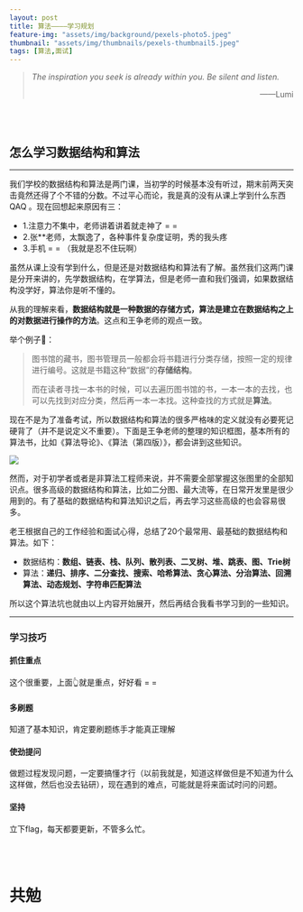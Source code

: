 ```yaml
---
layout: post
title: 算法————学习规划
feature-img: "assets/img/background/pexels-photo5.jpeg"     
thumbnail: "assets/img/thumbnails/pexels-thumbnail5.jpeg"
tags: [算法,面试]
---
```


> *The inspiration you seek is already within you. Be silent and listen.*                                     
> <p align="right">——Lumi</p>


<br><br>

## 怎么学习数据结构和算法
----


我们学校的数据结构和算法是两门课，当初学的时候基本没有听过，期末前两天突击竟然还得了个不错的分数。不过平心而论，我是真的没有从课上学到什么东西 QAQ 。现在回想起来原因有三：
* 1.注意力不集中，老师讲着讲着就走神了 = =
* 2.张**老师，太飘逸了，各种事件复杂度证明，秀的我头疼
* 3.手机 = = （我就是忍不住玩啊）

虽然从课上没有学到什么，但是还是对数据结构和算法有了解。虽然我们这两门课是分开来讲的，先学数据结构，在学算法，但是老师一直和我们强调，如果数据结构没学好，算法你是听不懂的。

从我的理解来看，**数据结构就是一种数据的存储方式，算法是建立在数据结构之上的对数据进行操作的方法**。这点和王争老师的观点一致。

举个例子🌰：
> 图书馆的藏书，图书管理员一般都会将书籍进行分类存储，按照一定的规律进行编号。这就是书籍这种“数据”的**存储结构**。
> 
> 而在读者寻找一本书的时候，可以去遍历图书馆的书，一本一本的去找，也可以先找到对应分类，然后再一本一本找。这种查找的方式就是**算法**。

现在不是为了准备考试，所以数据结构和算法的很多严格味的定义就没有必要死记硬背了（并不是说定义不重要）。下面是王争老师的整理的知识框图，基本所有的算法书，比如《算法导论》、《算法（第四版）》，都会讲到这些知识。

![](https://static001.geekbang.org/resource/image/d0/2e/d0120beb00391015ec38f887bb8c4c2e.jpg)

然而，对于初学者或者是非算法工程师来说，并不需要全部掌握这张图里的全部知识点。很多高级的数据结构和算法，比如二分图、最大流等，在日常开发里是很少用到的。有了基础的数据结构和算法知识之后，再去学习这些高级的也会容易很多。

老王根据自己的工作经验和面试心得，总结了20个最常用、最基础的数据结构和算法。如下：

* 数据结构：**数组、链表、栈、队列、散列表、二叉树、堆、跳表、图、Trie树**
* 算法：**递归、排序、二分查找、搜索、哈希算法、贪心算法、分治算法、回溯算法、动态规划、字符串匹配算法**

所以这个算法坑也就由以上内容开始展开，然后再结合我看书学习到的一些知识。

----
### 学习技巧

#### 抓住重点
这个很重要，上面👆就是重点，好好看 = =


#### 多刷题
知道了基本知识，肯定要刷题练手才能真正理解


#### 使劲提问
做题过程发现问题，一定要搞懂才行（以前我就是，知道这样做但是不知道为什么这样做，然后也没去钻研），现在遇到的难点，可能就是将来面试时问的问题。


#### 坚持

立下flag，每天都要更新，不管多么忙。

 <br><br>
# 共勉
